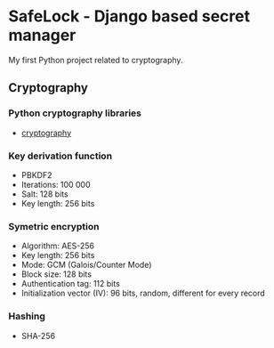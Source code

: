 # SafeLock - Django based secret manager
My first Python project related to cryptography.

## Cryptography

### Python cryptography libraries
- [cryptography](https://cryptography.io/en/latest/)

### Key derivation function
- PBKDF2
- Iterations: 100 000
- Salt: 128 bits
- Key length: 256 bits

### Symetric encryption
- Algorithm: AES-256
- Key length: 256 bits
- Mode: GCM (Galois/Counter Mode)
- Block size: 128 bits
- Authentication tag: 112 bits
- Initialization vector (IV): 96 bits, random, different for every record

### Hashing
- SHA-256